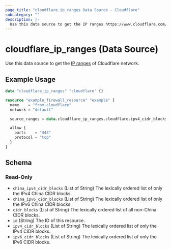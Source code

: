```yaml
---
page_title: "cloudflare_ip_ranges Data Source - Cloudflare"
subcategory: ""
description: |-
  Use this data source to get the IP ranges https://www.cloudflare.com/ips/ of Cloudflare network.
---
```


# cloudflare_ip_ranges (Data Source)

Use this data source to get the [IP ranges](https://www.cloudflare.com/ips/) of Cloudflare network.

## Example Usage

```terraform
data "cloudflare_ip_ranges" "cloudflare" {}

resource "example_firewall_resource" "example" {
  name    = "from-cloudflare"
  network = "default"

  source_ranges = data.cloudflare_ip_ranges.cloudflare.ipv4_cidr_blocks

  allow {
    ports    = "443"
    protocol = "tcp"
  }
}
```
<!-- schema generated by tfplugindocs -->
## Schema

### Read-Only

- `china_ipv4_cidr_blocks` (List of String) The lexically ordered list of only the IPv4 China CIDR blocks.
- `china_ipv6_cidr_blocks` (List of String) The lexically ordered list of only the IPv6 China CIDR blocks.
- `cidr_blocks` (List of String) The lexically ordered list of all non-China CIDR blocks.
- `id` (String) The ID of this resource.
- `ipv4_cidr_blocks` (List of String) The lexically ordered list of only the IPv4 CIDR blocks.
- `ipv6_cidr_blocks` (List of String) The lexically ordered list of only the IPv6 CIDR blocks.



